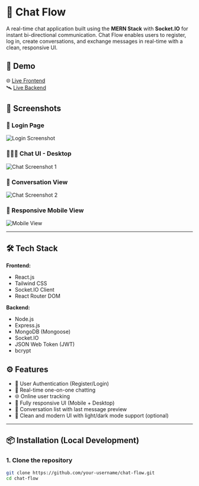 # 💬 Chat Flow

A real-time chat application built using the **MERN Stack** with **Socket.IO** for instant bi-directional communication. Chat Flow enables users to register, log in, create conversations, and exchange messages in real-time with a clean, responsive UI.

## 🚀 Demo

🌐 [Live Frontend](https://regal-gingersnap-963629.netlify.app)  
🛰️ [Live Backend](https://chatflowbackend-bxpu.onrender.com)

## 📸 Screenshots

### 🔐 Login Page
![Login Screenshot](https://github.com/user-attachments/assets/0836413a-27ca-48e7-a5b2-29b412190e05)

### 🧑‍🤝‍🧑 Chat UI - Desktop
![Chat Screenshot 1](https://github.com/user-attachments/assets/dee9d697-c1ca-4e6b-99a0-a810cd5d1123)

### 💬 Conversation View
![Chat Screenshot 2](https://github.com/user-attachments/assets/7b086be4-9b6c-4d0e-baa0-b01aa32267fd)

### 📱 Responsive Mobile View
![Mobile View](https://github.com/user-attachments/assets/f7b3b4a1-1528-44ed-9168-5ede3a6c79c8)

---

## 🛠️ Tech Stack

**Frontend:**
- React.js
- Tailwind CSS
- Socket.IO Client
- React Router DOM

**Backend:**
- Node.js
- Express.js
- MongoDB (Mongoose)
- Socket.IO
- JSON Web Token (JWT)
- bcrypt

## ⚙️ Features

- 🔐 User Authentication (Register/Login)
- 👥 Real-time one-on-one chatting
- 🌐 Online user tracking
- 📱 Fully responsive UI (Mobile + Desktop)
- 🧩 Conversation list with last message preview
- 🧼 Clean and modern UI with light/dark mode support (optional)

---

## 📦 Installation (Local Development)

### 1. Clone the repository

```bash
git clone https://github.com/your-username/chat-flow.git
cd chat-flow

